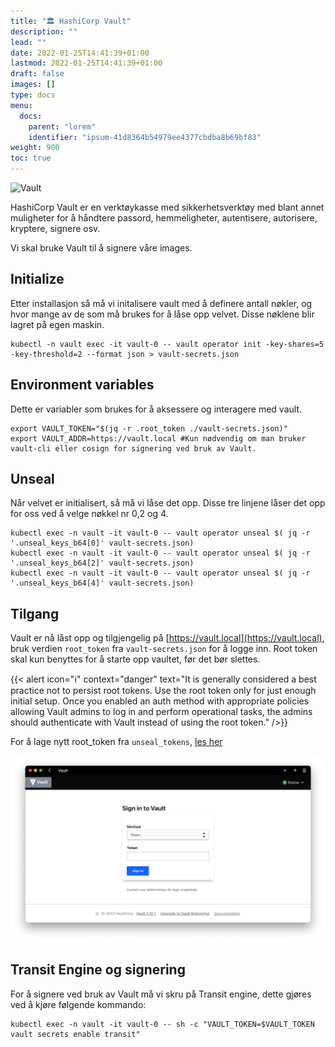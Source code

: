 ```yaml
---
title: "🏛️ HashiCorp Vault"
description: ""
lead: ""
date: 2022-01-25T14:41:39+01:00
lastmod: 2022-01-25T14:41:39+01:00
draft: false
images: []
type: docs
menu:
  docs:
    parent: "lorem"
    identifier: "ipsum-41d8364b54979ee4377cbdba8b69bf83"
weight: 900
toc: true
---
```



![Vault](https://www.datocms-assets.com/2885/1542059843-vaultshare-imglogo-w-stack-graphic1200x630.png)

HashiCorp Vault er en verktøykasse med sikkerhetsverktøy med blant annet muligheter for å håndtere passord, hemmeligheter, autentisere, autorisere, kryptere, signere osv.

Vi skal bruke Vault til å signere våre images.

## Initialize
Etter installasjon så må vi initalisere vault med å definere antall nøkler, og hvor mange av de som må brukes for å låse opp velvet. Disse nøklene blir lagret på egen maskin.
```shell
kubectl -n vault exec -it vault-0 -- vault operator init -key-shares=5 -key-threshold=2 --format json > vault-secrets.json
```

## Environment variables
Dette er variabler som brukes for å aksessere og interagere med vault.

```shell
export VAULT_TOKEN="$(jq -r .root_token ./vault-secrets.json)"
export VAULT_ADDR=https://vault.local #Kun nødvendig om man bruker vault-cli eller cosign for signering ved bruk av Vault.
```

## Unseal
Når velvet er initialisert, så må vi låse det opp. Disse tre linjene låser det opp for oss ved å velge nøkkel nr 0,2 og 4.

```shell
kubectl exec -n vault -it vault-0 -- vault operator unseal $( jq -r '.unseal_keys_b64[0]' vault-secrets.json)
kubectl exec -n vault -it vault-0 -- vault operator unseal $( jq -r '.unseal_keys_b64[2]' vault-secrets.json)
kubectl exec -n vault -it vault-0 -- vault operator unseal $( jq -r '.unseal_keys_b64[4]' vault-secrets.json)
```

## Tilgang
Vault er nå låst opp og tilgjengelig på [https://vault.local](https://vault.local), bruk verdien `root_token` fra `vault-secrets.json` for å logge inn. Root token skal kun benyttes for å starte opp vaultet, før det bør slettes.

{{< alert icon="ℹ️" context="danger" text="It is generally considered a best practice not to persist root tokens. Use the root token only for just enough initial setup. Once you enabled an auth method with appropriate policies allowing Vault admins to log in and perform operational tasks, the admins should authenticate with Vault instead of using the root token." />}}

For å lage nytt root_token fra `unseal_tokens`, [les her](https://developer.hashicorp.com/vault/tutorials/operations/generate-root#generate-root)

![Vault](vault.png)

## Transit Engine og signering

For å signere ved bruk av Vault må vi skru på Transit engine, dette gjøres ved å kjøre følgende kommando:

```shell
kubectl exec -n vault -it vault-0 -- sh -c "VAULT_TOKEN=$VAULT_TOKEN vault secrets enable transit"
```